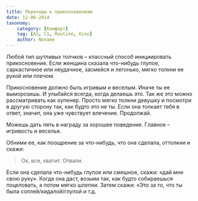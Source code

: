 ```yaml
---
title: Переходы к прикосновениям
date: 12-06-2014
taxonomy:
    category: [Комфорт]
	tag: [A3, C1, Routine, Kino]
	author: Noname
---
```


Любой тип шутливых толчков – классный способ инициировать прикосновение. Если женщина сказала что-нибудь глупое, саркастичное или неудачное, засмейся и легонько, мягко толкни ее рукой или плечом.

Прикосновение должно быть игривым и веселым. Иначе ты ее выморозишь. И улыбайся всегда, когда делаешь это.
Так же это можно рассматривать как оупенер. Просто мягко толкни девушку и посмотри в другую сторону так, как будто это не ты. Если она толкает тебя в ответ, значит, она уже чувствует влечение. Продолжай.

Можешь дать пять в награду за хорошее поведение. Главное – игривость и веселье.

Обними ее, как поощрение за что-нибудь, что она сделала, оттолкни и скажи:

> Ок, все, хватит. Отвали.

Если она сделала что-нибудь глупое или смешное, скажи: «дай мне свою руку». Когда она даст, возьми так, как будто собираешься поцеловать, а потом мягко шлепни. Затем скажи: «Это за то, что ты была соплей/кидалой/глупой и т.д.